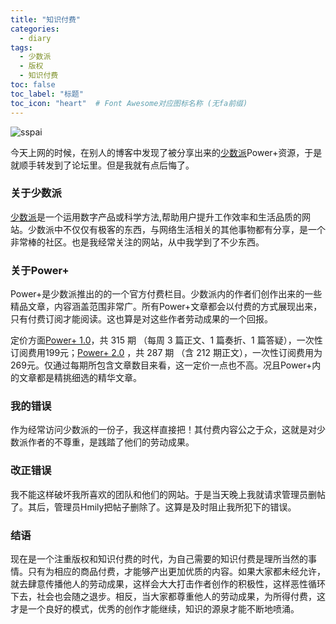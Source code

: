 ```yaml
---
title: "知识付费"
categories:
  - diary
tags:
  - 少数派
  - 版权
  - 知识付费
toc: false
toc_label: "标题"
toc_icon: "heart"  # Font Awesome对应图标名称 (无fa前缀)	
---
```

![sspai](https://s1.ax1x.com/2020/04/05/GBDfOK.jpg)

今天上网的时候，在别人的博客中发现了被分享出来的[少数派][1]Power+资源，于是就顺手转发到了论坛里。但是我就有点后悔了。

### 关于少数派
[少数派][1]是一个运用数字产品或科学方法,帮助用户提升工作效率和生活品质的网站。少数派中不仅仅有极客的东西，与网络生活相关的其他事物都有分享，是一个非常棒的社区。也是我经常关注的网站，从中我学到了不少东西。

### 关于Power+
Power+是少数派推出的的一个官方付费栏目。少数派内的作者们创作出来的一些精品文章，内容涵盖范围非常广。所有Power+文章都会以付费的方式展现出来，只有付费订阅才能阅读。这也算是对这些作者劳动成果的一个回报。

定价方面[Power+ 1.0][2]，共 315 期 （每周 3 篇正文、1 篇奏折、1 篇答疑），一次性订阅费用199元；[Power+ 2.0][3] ，共 287 期 （含 212 期正文），一次性订阅费用为269元。仅通过每期所包含文章数目来看，这一定价一点也不高。况且Power+内的文章都是精挑细选的精华文章。

### 我的错误
作为经常访问少数派的一份子，我这样直接把！其付费内容公之于众，这就是对少数派作者的不尊重，是践踏了他们的劳动成果。

### 改正错误
我不能这样破坏我所喜欢的团队和他们的网站。于是当天晚上我就请求管理员删帖了。其后，管理员Hmily把帖子删除了。这算是及时阻止我所犯下的错误。

### 结语
现在是一个注重版权和知识付费的时代，为自己需要的知识付费是理所当然的事情。只有为相应的商品付费，才能够产出更加优质的内容。如果大家都未经允许，就去肆意传播他人的劳动成果，这样会大大打击作者创作的积极性，这样恶性循环下去，社会也会随之退步。相反，当大家都尊重他人的劳动成果，为所得付费，这才是一个良好的模式，优秀的创作才能继续，知识的源泉才能不断地喷涌。


[1]: https://sspai.com/
[2]: https://sspai.com/series/9
[3]: https://sspai.com/series/70